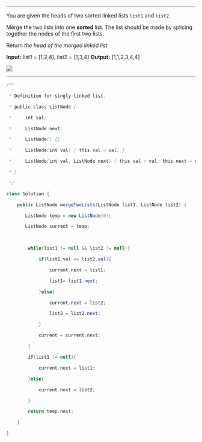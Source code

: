 
---
You are given the heads of two sorted linked lists `list1` and `list2`.

Merge the two lists into one **sorted** list. The list should be made by splicing together the nodes of the first two lists.

Return _the head of the merged linked list_.

**Input:** list1 = [1,2,4], list2 = [1,3,4]
**Output:** [1,1,2,3,4,4]

![](https://assets.leetcode.com/uploads/2020/10/03/merge_ex1.jpg)



---
```Java
/**

 * Definition for singly-linked list.

 * public class ListNode {

 *     int val;

 *     ListNode next;

 *     ListNode() {}

 *     ListNode(int val) { this.val = val; }

 *     ListNode(int val, ListNode next) { this.val = val; this.next = next; }

 * }

 */

class Solution {

    public ListNode mergeTwoLists(ListNode list1, ListNode list2) {

       ListNode temp = new ListNode(0);

       ListNode current = temp;

  

        while(list1 != null && list2 != null){

            if(list1.val <= list2.val){

                current.next = list1;

                list1= list1.next;

            }else{

                current.next = list2;

                list2 = list2.next;

            }

            current = current.next;

        }

        if(list1 != null){

            current.next = list1;

        }else{

            current.next = list2;

        }

        return temp.next;

    }

}
```

